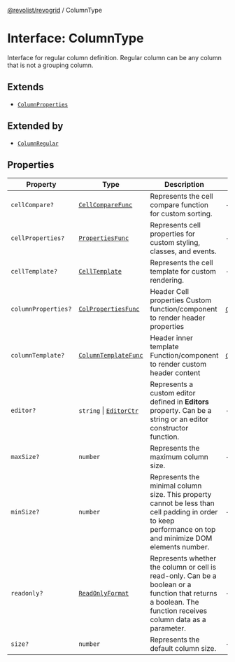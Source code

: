 [@revolist/revogrid](README.md) / ColumnType

# Interface: ColumnType

Interface for regular column definition.
Regular column can be any column that is not a grouping column.

## Extends

- [`ColumnProperties`](Interface.ColumnProperties.md)

## Extended by

- [`ColumnRegular`](Interface.ColumnRegular.md)

## Properties

| Property | Type | Description | Inherited from | Defined in |
| ------ | ------ | ------ | ------ | ------ |
| `cellCompare?` | [`CellCompareFunc`](TypeAlias.CellCompareFunc.md) | Represents the cell compare function for custom sorting. | - | [src/types/interfaces.ts:178](https://github.com/revolist/revogrid/blob/2bbd565b6ba0fbdf72ee22dd6361908f69d8c6e1/src/types/interfaces.ts#L178) |
| `cellProperties?` | [`PropertiesFunc`](TypeAlias.PropertiesFunc.md) | Represents cell properties for custom styling, classes, and events. | - | [src/types/interfaces.ts:170](https://github.com/revolist/revogrid/blob/2bbd565b6ba0fbdf72ee22dd6361908f69d8c6e1/src/types/interfaces.ts#L170) |
| `cellTemplate?` | [`CellTemplate`](Interface.CellTemplate.md) | Represents the cell template for custom rendering. | - | [src/types/interfaces.ts:174](https://github.com/revolist/revogrid/blob/2bbd565b6ba0fbdf72ee22dd6361908f69d8c6e1/src/types/interfaces.ts#L174) |
| `columnProperties?` | [`ColPropertiesFunc`](TypeAlias.ColPropertiesFunc.md) | Header Cell properties Custom function/component to render header properties | [`ColumnProperties`](Interface.ColumnProperties.md).`columnProperties` | [src/types/interfaces.ts:113](https://github.com/revolist/revogrid/blob/2bbd565b6ba0fbdf72ee22dd6361908f69d8c6e1/src/types/interfaces.ts#L113) |
| `columnTemplate?` | [`ColumnTemplateFunc`](TypeAlias.ColumnTemplateFunc.md) | Header inner template Function/component to render custom header content | [`ColumnProperties`](Interface.ColumnProperties.md).`columnTemplate` | [src/types/interfaces.ts:108](https://github.com/revolist/revogrid/blob/2bbd565b6ba0fbdf72ee22dd6361908f69d8c6e1/src/types/interfaces.ts#L108) |
| `editor?` | `string` \| [`EditorCtr`](TypeAlias.EditorCtr.md) | Represents a custom editor defined in **Editors** property. Can be a string or an editor constructor function. | - | [src/types/interfaces.ts:166](https://github.com/revolist/revogrid/blob/2bbd565b6ba0fbdf72ee22dd6361908f69d8c6e1/src/types/interfaces.ts#L166) |
| `maxSize?` | `number` | Represents the maximum column size. | - | [src/types/interfaces.ts:161](https://github.com/revolist/revogrid/blob/2bbd565b6ba0fbdf72ee22dd6361908f69d8c6e1/src/types/interfaces.ts#L161) |
| `minSize?` | `number` | Represents the minimal column size. This property cannot be less than cell padding in order to keep performance on top and minimize DOM elements number. | - | [src/types/interfaces.ts:157](https://github.com/revolist/revogrid/blob/2bbd565b6ba0fbdf72ee22dd6361908f69d8c6e1/src/types/interfaces.ts#L157) |
| `readonly?` | [`ReadOnlyFormat`](TypeAlias.ReadOnlyFormat.md) | Represents whether the column or cell is read-only. Can be a boolean or a function that returns a boolean. The function receives column data as a parameter. | - | [src/types/interfaces.ts:147](https://github.com/revolist/revogrid/blob/2bbd565b6ba0fbdf72ee22dd6361908f69d8c6e1/src/types/interfaces.ts#L147) |
| `size?` | `number` | Represents the default column size. | - | [src/types/interfaces.ts:151](https://github.com/revolist/revogrid/blob/2bbd565b6ba0fbdf72ee22dd6361908f69d8c6e1/src/types/interfaces.ts#L151) |

